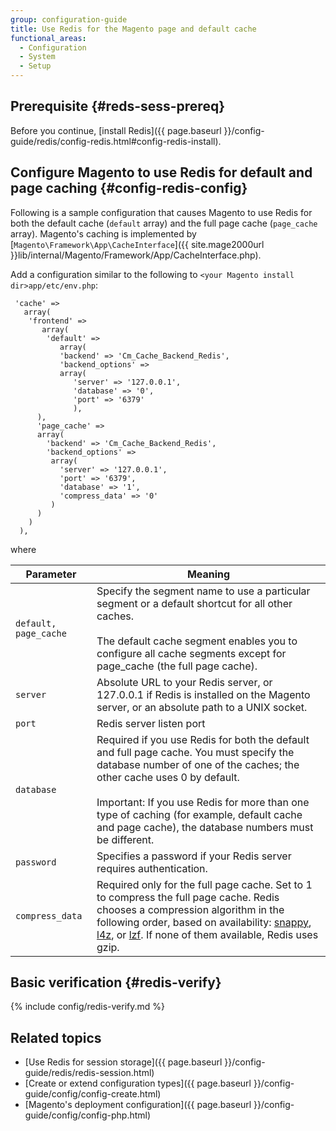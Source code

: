 ```yaml
---
group: configuration-guide
title: Use Redis for the Magento page and default cache
functional_areas:
  - Configuration
  - System
  - Setup
---
```


## Prerequisite {#reds-sess-prereq}

Before you continue, [install Redis]({{ page.baseurl }}/config-guide/redis/config-redis.html#config-redis-install).

## Configure Magento to use Redis for default and page caching {#config-redis-config}

Following is a sample configuration that causes Magento to use Redis for both the default cache (`default` array) and the full page cache (`page_cache` array). Magento's caching is implemented by [`Magento\Framework\App\CacheInterface`]({{ site.mage2000url }}lib/internal/Magento/Framework/App/CacheInterface.php).

Add a configuration similar to the following to `<your Magento install dir>app/etc/env.php`:

```php?start_inline=1
 'cache' =>
   array(
    'frontend' =>
       array(
        'default' =>
           array(
           'backend' => 'Cm_Cache_Backend_Redis',
           'backend_options' =>
           array(
              'server' => '127.0.0.1',
              'database' => '0',
              'port' => '6379'
              ),
      ),
      'page_cache' =>
      array(
        'backend' => 'Cm_Cache_Backend_Redis',
        'backend_options' =>
         array(
           'server' => '127.0.0.1',
           'port' => '6379',
           'database' => '1',
           'compress_data' => '0'
         )
      )
    )
  ),
```
where

|Parameter|Meaning|
|--- |--- |
|`default, page_cache`|Specify the segment name to use a particular segment or a default shortcut for all other caches.<br><br>The default cache segment enables you to configure all cache segments except for page_cache (the full page cache).|
|`server`|Absolute URL to your Redis server, or 127.0.0.1 if Redis is installed on the Magento server, or an absolute path to a UNIX socket.|
|`port`|Redis server listen port|
|`database`|Required if you use Redis for both the default and full page cache. You must specify the database number of one of the caches; the other cache uses 0 by default.<br><br>Important: If you use Redis for more than one type of caching (for example, default cache and page cache), the database numbers must be different.|
|`password`|Specifies a password if your Redis server requires authentication.|
|`compress_data`|Required only for the full page cache. Set to 1 to compress the full page cache. Redis chooses a compression algorithm in the following order, based on availability: [snappy](https://github.com/google/snappy), [l4z](https://github.com/Cyan4973/lz4), or [lzf](http://oldhome.schmorp.de/marc/liblzf.html). If none of them available, Redis uses gzip.|


## Basic verification {#redis-verify}

{% include config/redis-verify.md %}

## Related topics

* [Use Redis for session storage]({{ page.baseurl }}/config-guide/redis/redis-session.html)
* [Create or extend configuration types]({{ page.baseurl }}/config-guide/config/config-create.html)
* [Magento's deployment configuration]({{ page.baseurl }}/config-guide/config/config-php.html)